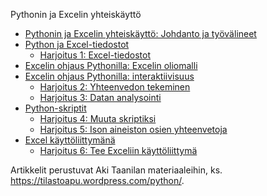 Pythonin ja Excelin yhteiskäyttö
  * <a href="https://nbviewer.org/github/juhanurmonen/python-excel-yhteiskaytto/blob/main/python-excel-tandem-johdanto-tyovalineet.ipynb">Pythonin ja Excelin yhteiskäyttö: Johdanto ja työvälineet</a>
  *  <a href="https://nbviewer.org/github/juhanurmonen/python-excel-yhteiskaytto/blob/main/Python_ja_Excel-tiedostot.ipynb">Python ja Excel-tiedostot</a>
      * <a href="https://nbviewer.org/github/juhanurmonen/python-excel-yhteiskaytto/blob/main/harjoitus1_Excel-tiedostot.ipynb">Harjoitus 1: Excel-tiedostot</a>
  * <a href="https://nbviewer.org/github/juhanurmonen/python-excel-yhteiskaytto/blob/main/Excelin_ohjaus_Pythonilla_oliomalli.ipynb">Excelin ohjaus Pythonilla: Excelin oliomalli</a>
  * <a href="https://nbviewer.org/github/juhanurmonen/python-excel-yhteiskaytto/blob/main/Excelin_ohjaus_Pythonilla_interaktiivisuus.ipynb">Excelin ohjaus Pythonilla: interaktiivisuus</a>
      * <a href="https://nbviewer.org/github/juhanurmonen/python-excel-yhteiskaytto/blob/main/harjoitus2_yhteenveto.ipynb">Harjoitus 2: Yhteenvedon tekeminen</a>
      * <a href="https://nbviewer.org/github/juhanurmonen/python-excel-yhteiskaytto/blob/main/harjoitus3_datan_analysointi.ipynb">Harjoitus 3: Datan analysointi</a>
  * <a href="https://nbviewer.org/github/juhanurmonen/python-excel-yhteiskaytto/blob/main/skriptit.ipynb">Python-skriptit</a>
      * <a href="https://nbviewer.org/github/juhanurmonen/python-excel-yhteiskaytto/blob/main/harjoitus4_harjoitus3_skriptiksi.ipynb">Harjoitus 4: Muuta skriptiksi</a>
      * <a href="https://nbviewer.org/github/juhanurmonen/python-excel-yhteiskaytto/blob/main/harjoitus5_ison_datan_osajoukkojen_yhteenvetoja.ipynb">Harjoitus 5: Ison aineiston osien yhteenvetoja</a>
  * <a href="https://nbviewer.org/github/juhanurmonen/python-excel-yhteiskaytto/blob/main/Excel_kayttoliittymana.ipynb">Excel käyttöliittymänä</a>
      * <a href="https://nbviewer.org/github/juhanurmonen/python-excel-yhteiskaytto/blob/main/harjoitus6_Excel_kayttoliittymana.ipynb">Harjoitus 6: Tee Exceliin käyttöliittymä</a>
    
Artikkelit perustuvat Aki Taanilan materiaaleihin, ks. https://tilastoapu.wordpress.com/python/.

